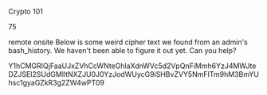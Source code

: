 Crypto 101

75

remote onsite
Below is some weird cipher text we found from an admin's bash_history. We haven't been able to figure it out yet. Can you help?

Y1hCMGRIQjFaaUJxZVhCcWNteGhlaXdnWVc5d2VpQnFiMmh6YzJ4MWJteDZJSEI2SUdGMlltNXZJU0J0YzJodWUycG9iSHBvZVY5NmFITm9hM3BmYUhsc1gyaGZkR3g2ZW4wPT09


